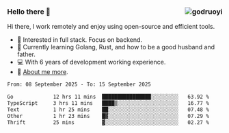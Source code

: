 ### Hello there 👋 <img align="right" src="https://github-readme-stats.vercel.app/api?username=godruoyi&show_icons=true" alt="godruoyi" />

Hi there, I work remotely and enjoy using open-source and efficient tools.

- 🔭 Interested in full stack. Focus on backend.
- 🌱 Currently learning Golang, Rust, and how to be a good husband and father.
- 💻 With 6 years of development working experience.
- 👒 [About me more](https://godruoyi.com/posts/about-godruoyi).



<!--START_SECTION:waka-->

```txt
From: 08 September 2025 - To: 15 September 2025

Go             12 hrs 11 mins  ████████████████░░░░░░░░░   63.92 %
TypeScript     3 hrs 11 mins   ████▒░░░░░░░░░░░░░░░░░░░░   16.77 %
Text           1 hr 25 mins    ██░░░░░░░░░░░░░░░░░░░░░░░   07.48 %
Other          1 hr 23 mins    █▓░░░░░░░░░░░░░░░░░░░░░░░   07.29 %
Thrift         25 mins         ▓░░░░░░░░░░░░░░░░░░░░░░░░   02.27 %
```

<!--END_SECTION:waka-->
